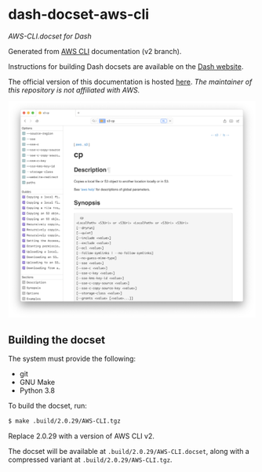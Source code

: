 dash-docset-aws-cli
===================

_AWS-CLI.docset for Dash_

Generated from [AWS CLI](https://github.com/aws/aws-cli) documentation (v2 branch).

Instructions for building Dash docsets are available on the [Dash website](https://kapeli.com/docsets#dashDocset).

The official version of this documentation is hosted [here](https://awscli.amazonaws.com/v2/documentation/api/latest/reference/index.html).
_The maintainer of this repository is not affiliated with AWS._

![Screenshot](static/screenshot.png)

## Building the docset

The system must provide the following:

- git
- GNU Make
- Python 3.8

To build the docset, run:

```bash
$ make .build/2.0.29/AWS-CLI.tgz
```

Replace 2.0.29 with a version of AWS CLI v2. 

The docset will be available at `.build/2.0.29/AWS-CLI.docset`, along with a
compressed variant at `.build/2.0.29/AWS-CLI.tgz`.
